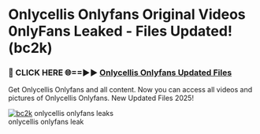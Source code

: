 # Onlycellis Onlyfans Original Videos 0nlyFans Leaked - Files Updated! (bc2k)

<h3>🔴 CLICK HERE 🌐==►► <a href="https://tinyurl.com/2jnfzry5" rel="nofollow">Onlycellis Onlyfans Updated Files</a></h3>

Get Onlycellis Onlyfans and all content. Now you can access all videos and pictures of Onlycellis Onlyfans. New Updated Files 2025!

[![bc2k](https://i.imgur.com/GyGTBgg.gif)](https://tinyurl.com/2jnfzry5)
onlycellis onlyfans leaks<br>
onlycellis onlyfans leak